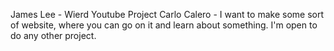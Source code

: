James Lee - Wierd Youtube Project
Carlo Calero - I want to make some sort of website, where you can go on it and learn about something. I'm open to do any other project.
